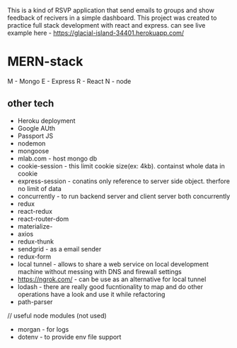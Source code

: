 This is a kind of RSVP application that send emails to groups and show feedback of recivers in a simple dashboard. This project was created to practice full stack development with react and express.
can see live example here - https://glacial-island-34401.herokuapp.com/

# MERN-stack

M - Mongo
E - Express
R - React
N - node

## other tech
- Heroku deployment
- Google AUth
- Passport JS
- nodemon
- mongoose 
- mlab.com - host mongo db
- cookie-session - this limit cookie size(ex: 4kb). containst whole data in cookie
- express-session - conatins only reference to server side object. therfore no limit of data
- concurrently - to run backend server and client server both concurrently
- redux
- react-redux
- react-router-dom
- materialize-
- axios
- redux-thunk
- sendgrid - as a email sender
- redux-form
- local tunnel - allows to share a web service on local development machine without messing with DNS and firewall settings
- https://ngrok.com/ - can be use as an alternative for local tunnel
- lodash - there are really good fucntionality to map and do other operations have a look and use it while refactoring
- path-parser

// useful node modules (not used)
- morgan - for logs
- dotenv - to provide env file support
